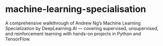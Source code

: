 # machine-learning-specialisation
A comprehensive walkthrough of Andrew Ng’s Machine Learning Specialization by DeepLearning.AI — covering supervised, unsupervised, and reinforcement learning with hands-on projects in Python and TensorFlow.
